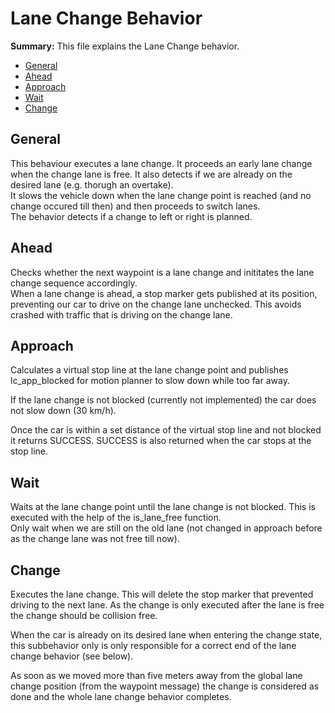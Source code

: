 # Lane Change Behavior

**Summary:** This file explains the Lane Change behavior.

- [General](#general)
- [Ahead](#ahead)
- [Approach](#approach)
- [Wait](#wait)
- [Change](#change)

## General

This behaviour executes a lane change. It proceeds an early lane change when the change lane is free. It also detects if we are already on the desired lane (e.g. thorugh an overtake). \
It slows the vehicle down when the lane change point is reached (and no change occured till then) and then proceeds to switch lanes. \
The behavior detects if a change to left or right is planned.

## Ahead

Checks whether the next waypoint is a lane change and inititates the lane change sequence accordingly. \
When a lane change is ahead, a stop marker gets published at its position, preventing our car to drive on the change lane unchecked. This avoids crashed with traffic that is driving on the change lane.

## Approach

Calculates a virtual stop line at the lane change point and publishes lc_app_blocked for motion planner to slow down while too far away.

If the lane change is not blocked (currently not implemented) the car does not slow down (30 km/h).

Once the car is within a set distance of the virtual stop line and not blocked it returns SUCCESS. SUCCESS is also returned when the car stops at the stop line.

## Wait

Waits at the lane change point until the lane change is not blocked. This is executed with the
help of the is_lane_free function. \
Only wait when we are still on the old lane (not changed in approach before as the change lane was not free till now).

## Change

Executes the lane change. This will delete the stop marker that prevented driving to the next lane. As the change is only executed after the lane is free the change should be collision free.

When the car is already on its desired lane when entering the change state, this subbehavior only is only responsible for a correct end of the lane change behavior (see below).

As soon as we moved more than five meters away from the global lane change position (from the waypoint message) the change is considered as done and the whole lane change behavior completes.
